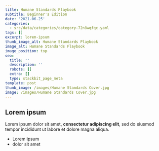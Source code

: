 ```yaml
---
title: Humane Standards Playbook
subtitle: Beginner's Edition
date: '2021-06-25'
categories:
  - src/data/categories/category-72n8wqfqc.yaml
tags: []
excerpt: lorem-ipsum
thumb_image_alt: Humane Standards Playbook
image_alt: Humane Standards Playbook
image_position: top
seo:
  title: ''
  description: ''
  robots: []
  extra: []
  type: stackbit_page_meta
template: post
thumb_image: /images/Humane Standards Cover.jpg
image: /images/Humane Standards Cover.jpg
---
```

## Lorem ipsum

Lorem ipsum dolor sit amet, **consectetur adipiscing elit**, sed do eiusmod tempor incididunt ut labore et dolore magna aliqua.

- Lorem ipsum
- dolor sit amet
